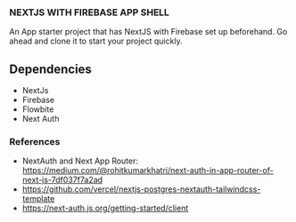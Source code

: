 ### NEXTJS WITH FIREBASE APP SHELL

An App starter project that has NextJS with Firebase set up beforehand. Go ahead and clone it to start your project quickly.

## Dependencies

- NextJs
- Firebase
- Flowbite
- Next Auth

### References

- NextAuth and Next App Router: https://medium.com/@rohitkumarkhatri/next-auth-in-app-router-of-next-js-7df037f7a2ad
- https://github.com/vercel/nextjs-postgres-nextauth-tailwindcss-template
- https://next-auth.js.org/getting-started/client

